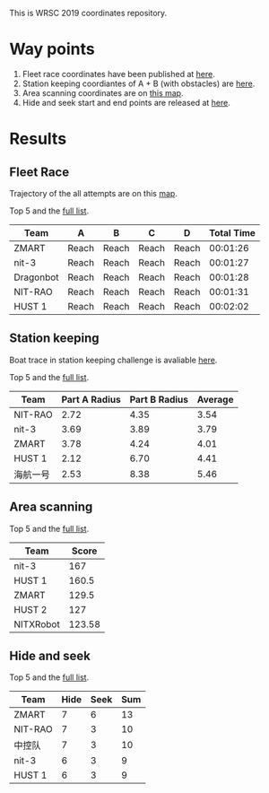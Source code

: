 This is WRSC 2019 coordinates repository.

# Way points

1. Fleet race coordinates have been published at [here](https://nbviewer.jupyter.org/github/WRSC/coordinates2019/blob/master/way_points/fleet_race_waypoints.ipynb). 
2. Station keeping coordiantes of A + B (with obstacles) are [here](https://nbviewer.jupyter.org/github/WRSC/coordinates2019/blob/master/way_points/station_keeping.ipynb).
3. Area scanning coordinates are on [this map](https://nbviewer.jupyter.org/github/WRSC/coordinates2019/blob/master/way_points/area_scanning.ipynb).
4. Hide and seek start and end points are released at [here](https://nbviewer.jupyter.org/github/WRSC/coordinates2019/blob/master/way_points/hide_seek_waypoints.ipynb).

# Results

## Fleet Race

Trajectory of the all attempts are on this [map](https://nbviewer.jupyter.org/github/WRSC/coordinates2019/blob/master/fleet-race/fleet_race_plot.ipynb). 

Top 5 and the [full list](https://github.com/WRSC/coordinates2019/tree/master/fleet-race). 

| Team                             | A         | B         | C         | D         | Total Time |
|----------------------------------|-----------|-----------|-----------|-----------|------------|
| ZMART                            | Reach     | Reach     | Reach     | Reach     | 00:01:26   |
| nit\-3                           | Reach     | Reach     | Reach     | Reach     | 00:01:27   |
| Dragonbot                        | Reach     | Reach     | Reach     | Reach     | 00:01:28   |
| NIT\-RAO                         | Reach     | Reach     | Reach     | Reach     | 00:01:31   |
| HUST 1                           | Reach     | Reach     | Reach     | Reach     | 00:02:02   |



## Station keeping 

Boat trace in station keeping challenge is avaliable [here](https://nbviewer.jupyter.org/github/WRSC/coordinates2019/blob/master/station-keeping/station_keeping_plot.ipynb).

Top 5 and the [full list](https://github.com/WRSC/coordinates2019/tree/master/station-keeping). 


| Team                             | Part A Radius | Part B Radius | Average   |
|----------------------------------|-----------------|-----------------|-----------|
| NIT\-RAO                         | 2\.72           | 4\.35           | 3\.54     |
| nit\-3                           | 3\.69           | 3\.89           | 3\.79     |
| ZMART                            | 3\.78           | 4\.24           | 4\.01     |
| HUST 1                           | 2\.12           | 6\.70           | 4\.41     |
| 海航一号                          | 2\.53            | 8\.38          | 5\.46      |

## Area scanning

Top 5 and the [full list](https://github.com/WRSC/coordinates2019/tree/master/area-scanning). 

| Team                             | Score   |
|----------------------------------|---------|
| nit\-3                           | 167     |
| HUST 1                           | 160\.5  |
| ZMART                            | 129\.5  |
| HUST 2                           | 127     |
| NITXRobot                        | 123\.58 |

## Hide and seek

Top 5 and the [full list](https://github.com/WRSC/coordinates2019/tree/master/hide-and-seek). 

| Team                             | Hide | Seek | Sum |
|----------------------------------|------|------|-----|
| ZMART                            | 7    | 6    | 13  |
| NIT\-RAO                         | 7    | 3    | 10  |
| 中控队                              | 7    | 3    | 10  |
| nit\-3                           | 6    | 3    | 9   |
| HUST 1                           | 6    | 3    | 9   |
